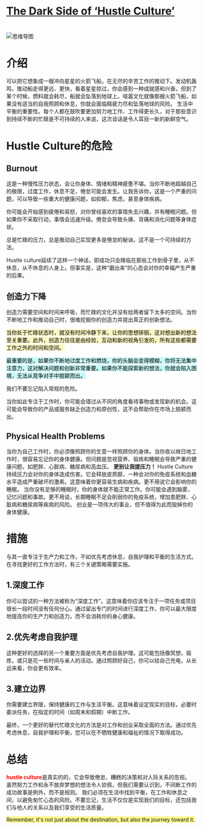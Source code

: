 # [The Dark Side of ‘Hustle Culture’](https://github.com/Vitowong00/gitblog/issues/15)


#
![思维导图](https://github.com/Vitowong00/gitblog/assets/140407974/ade631c9-2ef4-4b8d-a31a-4b99472aea13)
# 介绍
可以把它想象成一艘冲向星星的火箭飞船，在无尽的辛苦工作的推动下。发动机轰鸣，推动船走得更远、更快，看着星星掠过，你会感到一种成就感和兴奋。但到了某个时候，燃料就会耗尽，船就会坠落到地球上。喧嚣文化就像那艘火箭飞船，如果没有适当的自我照顾和休息，你就会面临精疲力尽和坠落地球的风险。
生活中平衡的重要性。每个人都在鼓吹要更加努力地工作、工作得更长久，对于那些意识到持续不断的忙碌是不可持续的人来说，这次谈话是令人耳目一新的新鲜空气。

# **Hustle Culture**的危险
## **Burnout**  
 这是一种慢性压力状态，会让你身体、情绪和精神疲惫不堪。当你不断地超越自己的极限，过度工作，休息不足，倦怠可能会发生。让我告诉你，这是一个严重的问题，可以导致一些重大的健康问题，如抑郁，焦虑，甚至身体疾病。
 
 你可能会开始感到疲倦和易怒，对你曾经喜欢的事情失去兴趣，并有睡眠问题。但如果你不采取行动，事情会迅速升级。倦怠会导致头痛、背痛和消化问题等身体症状。
 
 总是忙碌的压力，总是推动自己实现更多是倦怠的秘诀。这不是一个可持续的方法。

Hustle culture延续了这样一个神话，即成功只会降临在那些工作到骨子里，从不休息，从不休息的人身上。但事实是，这种“磨出来”的心态会对你的幸福产生严重的后果。


## 创造力下降
创造力需要空间和时间来呼吸，而忙碌的文化并没有给两者留下太多的空间。当你不断地工作和推动自己时，很难挖掘你的创造力并提出真正的创新想法。

<mark style="background: #FFF3A3A6;">当你处于忙碌状态时，就没有时间冷静下来，让你的思想徘徊，这对想出新的想法至关重要。此外，创造力往往是由经验，互动和新的视角引发的，所有这些都需要工作之外的时间和空间。</mark>

<mark style="background: #ABF7F7A6;">最重要的是，如果你不断地过度工作和燃烧，你的头脑会变得模糊，你将无法集中注意力，这对解决问题和创新非常重要。如果你不能探索新的想法，你就会陷入困境，无法从竞争对手中脱颖而出。</mark>

我们不要忘记陷入常规的危险。

当你如此专注于工作时，你可能会错过从不同的角度看待事物或发现新的机会。这可能会导致你的产品或服务缺乏创造力和原创性，这不会帮助你在市场上脱颖而出。

## Physical Health Problems 
当你为自己工作时，你必须像照顾你的生意一样照顾你的身体。当你夜以继日地工作时，很容易忘记你的身体健康。但问题是忽视营养、锻炼和睡眠会导致严重的健康问题，如肥胖、心脏病、糖尿病和高血压。
**更别让我提压力！**
Hustle Culture持续压力会对你的身体造成伤害。它会释放皮质醇，一种会对你的免疫系统和血糖水平造成严重破坏的激素。这意味着你更容易生病和疾病。更不用说它会影响你的睡眠。
当你没有足够的睡眠时，你的身体就不能正常工作。你可能会遇到脑雾，记忆问题和事故。更不用说，长期睡眠不足会削弱你的免疫系统，增加患肥胖、心脏病和糖尿病等疾病的风险。
创业是一项伟大的事业，但不值得为此而毁掉你的身体健康。
# 措施
与其一直专注于生产力和工作，不如优先考虑休息，自我护理和平衡的生活方式。在寻找更好的工作方法时，有三个关键策略需要实施。
## 1.深度工作
你可以尝试的一种方法被称为“深度工作”。这意味着你应该专注于一项任务或项目很长一段时间没有任何分心。通过留出专门的时间进行深度工作，你可以最大限度地提高你的生产力和创造力，而不会消耗你的身心健康。
## 2.优先考虑自我护理
这种更好的选择的另一个重要方面是优先考虑自我护理。这可能包括像冥想，锻炼，或只是花一些时间与亲人的活动。通过照顾好自己，你可以给自己充电，从长远来看，你会更有效率。
## 3.建立边界
你需要建立界限，保持健康的工作与生活平衡。这意味着设定现实的目标，必要时委派任务，在指定的时间（如周末和假期）中断工作。

最终，一个更好的替代忙碌文化的方法是对工作和创业采取全面的方法。通过优先考虑休息，自我护理和平衡，您可以在不牺牲健康和福祉的情况下取得成功。

# 总结
<font color="#ff0000">**hustle culture**</font>是真实的的，它会导致倦怠、糟糕的决策和对人际关系的忽视。
虽然努力工作和永不放弃梦想的想法令人钦佩，但我们需要认识到，不间断工作的成功故事是例外，而不是规则。
我们必须在生活中找到平衡，在工作和休息之间，以避免匆忙心态的风险。不要忘记，生活不仅仅是实现我们的目标，还包括我们与他人的关系以及我们享受的生活质量。

<span style="background:#fff88f">Remember, it's not just about the destination, but also the journey toward it.</span>



